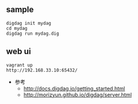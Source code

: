 ## sample
```
digdag init mydag
cd mydag
digdag run mydag.dig
```

## web ui
```
vagrant up
http://192.168.33.10:65432/
```

- 参考
  - http://docs.digdag.io/getting_started.html
  - http://morizyun.github.io/digdag/server.html
